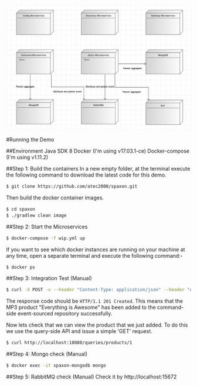 ![Architecture](https://github.com/atec2000/spaxon/blob/master/architecture.png "Architecture")

#Running the Demo

##Environment
Java SDK 8
Docker (I'm using v17.03.1-ce)
Docker-compose (I'm using v1.11.2)

##Step 1: Build the containers
In a new empty folder, at the terminal execute the following command to download the latest code for this demo.
```bash
$ git clone https://github.com/atec2000/spaxon.git
```

Then build the docker container images.
```bash
$ cd spaxon
$ ./gradlew clean image
```

##Step 2: Start the Microservices
```bash
$ docker-compose -f wip.yml up
```

If you want to see which docker instances are running on your machine at any time, open a separate terminal and execute the following command:-

```bash
$ docker ps
```

##Step 3: Integration Test (Manual)
```bash
$ curl -X POST -v --header "Content-Type: application/json" --header "Accept: */*" "http://localhost:18080/commands/products/add/1?name=Everything%20Is%20Awesome"
```

The response code should be `HTTP/1.1 201 Created`. This means that the MP3 product "Everything is Awesome" has been added to the command-side event-sourced repository successfully.

Now lets check that we can view the product that we just added. To do this we use the query-side API and issue a simple 'GET' request.

```bash
$ curl http://localhost:18080/queries/products/1
```

##Step 4: Mongo check (Manual)
```bash
$ docker exec -it spaxon-mongodb mongo
```

##Step 5: RabbitMQ check (Manual)
Check it by http://localhost:15672

